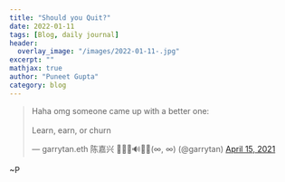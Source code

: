 ```yaml
---
title: "Should you Quit?"
date: 2022-01-11
tags: [Blog, daily journal]
header:
  overlay_image: "/images/2022-01-11-.jpg"
excerpt: ""
mathjax: true
author: "Puneet Gupta"
category: blog
---
```




<blockquote class="twitter-tweet"><p lang="en" dir="ltr">Haha omg someone came up with a better one:<br><br>Learn, earn, or churn</p>&mdash; garrytan.eth 陈嘉兴 🥑🌐🦇🔊🍌🔺(∞, ∞) (@garrytan) <a href="https://twitter.com/garrytan/status/1382773782155124738?ref_src=twsrc%5Etfw">April 15, 2021</a></blockquote> <script async src="https://platform.twitter.com/widgets.js" charset="utf-8"></script>

~P

<!-- references -->
<!-- https://www.forbes.com/sites/hvmacarthur/2019/02/19/top-tips-for-deciding-whether-its-really-time-to-quit-your-job/?sh=56a503fe5147 -->
